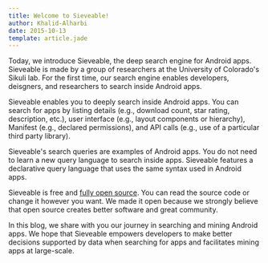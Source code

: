 ```yaml
---
title: Welcome to Sieveable!
author: Khalid-Alharbi
date: 2015-10-13
template: article.jade
---
```


Today, we introduce Sieveable, the deep search engine for Android apps.
Sieveable is made by a group of researchers at the University of Colorado's Sikuli lab.
For the first time, our search engine enables developers, deisgners, and researchers to search
inside Android apps.<span class="more"></span>

Sieveable enables you to deeply search inside Android apps. You can search for apps by listing details (e.g., download count, star rating, description, etc.), user interface (e.g., layout components or hierarchy), Manifest (e.g., declared permissions), and API calls (e.g., use of a particular third party library).

Sieveable's search queries are examples of Android apps. You do not need to learn a new query language to search inside apps. Sieveable features a declarative query language that uses the same syntax used in Android apps.

Sieveable is free and [fully open source](https://github.com/sieveable). You can read the source code or change it however you want. We made it open because we strongly believe that open source creates better software and great community.

In this blog, we share with you our journey in searching and mining Android apps.
We hope that Sieveable empowers developers to make better decisions supported by data when searching for apps and facilitates mining apps at large-scale.
